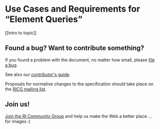 # Use Cases and Requirements for “Element Queries”
[[intro to topic]]

## Found a bug? Want to contribute something?
If you found a problem with the document, no matter how small,
please [file a bug](https://github.com/ResponsiveImagesCG/eq-usecases/issues).

See also our [contributor's guide](CONTRIBUTING.md).

Proposals for normative changes to the specification should take
place on the [RICG mailing list](mailto:public-respimg@w3.org).

## Join us!
[Join the RI Community Group](http://www.w3.org/community/respimg/) and help us make the Web a better place ... for images :)
